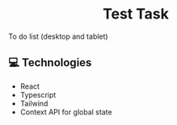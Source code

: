 
<h1 align="center" id="title">Test Task</h1>

<p id="description">To do list (desktop and tablet)</p>
  
<h2>💻 Technologies</h2>

*   React
*   Typescript
*   Tailwind
*   Context API for global state
